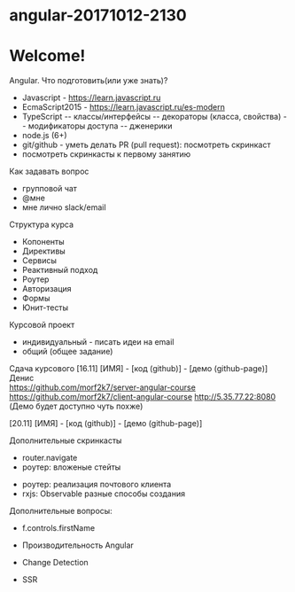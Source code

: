 # angular-20171012-2130

# Welcome!

Angular. Что подготовить(или уже знать)?
- Javascript - https://learn.javascript.ru
- EcmaScript2015 - https://learn.javascript.ru/es-modern 
- TypeScript
  -- классы/интерфейсы
  -- декораторы (класса, свойства)
  -- модификаторы доступа
  -- дженерики
- node.js (6+)  
- git/github - уметь делать PR (pull request): посмотреть скринкаст
- посмотреть скринкасты к первому занятию


Как задавать вопрос
- групповой чат
- @мне
- мне лично slack/email


Структура курса
- Копоненты
- Директивы
- Сервисы
- Реактивный подход
- Роутер
- Авторизация
- Формы
- Юнит-тесты


Курсовой проект
- индивидуальный - писать идеи на email
- общий (общее задание)


Сдача курсового
[16.11]
[ИМЯ] - [код (github)] - [демо (github-page)]
Денис  
https://github.com/morf2k7/server-angular-course
https://github.com/morf2k7/client-angular-course
http://5.35.77.22:8080 (Демо будет доступно чуть похже)



[20.11] 
[ИМЯ] - [код (github)] - [демо (github-page)]


Дополнительные скринкасты
+ router.navigate
+ роутер: вложеные стейты
- роутер: реализация почтового клиента
- rxjs: Observable разные способы создания


Дополнительные вопросы:

- f.controls.firstName

- Производительность Angular
- Change Detection
- SSR
